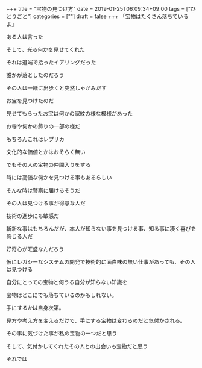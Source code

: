 +++
title = "宝物の見つけ方"
date = 2019-01-25T06:09:34+09:00
tags = ["ひとりごと"]
categories = [""]
draft = false
+++
「宝物はたくさん落ちているよ」

ある人は言った

そして、光る何かを見せてくれた

それは道端で拾ったイアリングだった

誰かが落としたのだろう

その人は一緒に出歩くと突然しゃがみだす

お宝を見つけたのだ

見せてもらったお宝は何かの家紋の様な模様があった

お寺や何かの飾りの一部の様だ

もちろんこれはレプリカ

文化的な価値とかはおそらく無い

でもその人の宝物の仲間入りをする

時には高価な何かを見つける事もあるらしい

そんな時は警察に届けるそうだ

その人は見つける事が得意な人だ

技術の進歩にも敏感だ

斬新な事はもちろんだが、本人が知らない事を見つける事、知る事に凄く喜びを感じる人だ

好奇心が旺盛なんだろう

仮にレガシーなシステムの開発で技術的に面白味の無い仕事があっても、その人は見つける

自分にとっての宝物と何うる自分が知らない知識を

宝物はどこにでも落ちているのかもしれない。

手にするかは自身次第。

見方や考え方を変えるだけで、手にする宝物は変わるのだと気付かされる。

その事に気づけた事が私の宝物の一つだと思う

そして、気付かしてくれたその人との出会いも宝物だと思う

それでは
